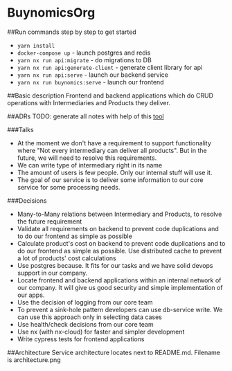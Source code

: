 # BuynomicsOrg

##Run commands step by step to get started
- `yarn install`
- `docker-compose up` - launch postgres and redis
- `yarn nx run api:migrate` - do migrations to DB
- `yarn nx run api:generate-client` - generate client library for api
- `yarn nx run api:serve` - launch our backend service
- `yarn nx run buynomics:serve` - launch our frontend

##Basic description
Frontend and backend applications which do CRUD operations with Intermediaries and Products they deliver.

##ADRs
TODO: generate all notes with help of this [tool](https://github.com/npryce/adr-tools)

###Talks
- At the moment we don't have a requirement to support functionality where "Not every intermediary can deliver all products".
But in the future, we will need to resolve this requirements.
- We can write type of intermediary right in its name
- The amount of users is few people. Only our internal stuff will use it.
- The goal of our service is to deliver some information to our core service for some processing needs.

###Decisions
- Many-to-Many relations between Intermediary and Products, to resolve the future requirement
- Validate all requirements on backend to prevent code duplications and to do our frontend as simple as possible
- Calculate product's cost on backend to prevent code duplications and to do our frontend as simple as possible. Use distributed cache to prevent a lot of products' cost calculations
- Use postgres because. It fits for our tasks and we have solid devops support in our company.
- Locate frontend and backend applications within an internal network of our company. It will give us good security and simple implementation of our apps.
- Use the decision of logging from our core team
- To prevent a sink-hole pattern developers can use db-service write. We can use this approach only in selecting data cases
- Use health/check decisions from our core team
- Use nx (with nx-cloud) for faster and simpler development
- Write cypress tests for frontend applications


##Architecture
Service architecture locates next to README.md. Filename is architecture.png
